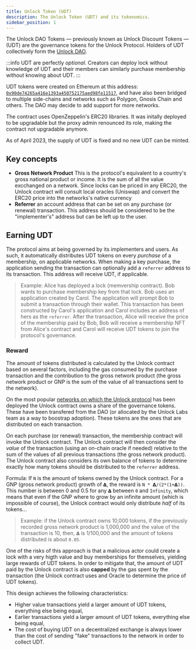 ```yaml
---
title: Unlock Token (UDT)
description: The Unlock Token (UDT) and its tokenomics.
sidebar_position: 1
---
```


The Unlock DAO Tokens — previously known as Unlock Discount Tokens — (UDT) are the governance tokens for the Unlock Protocol. Holders of UDT collectively form the [Unlock DAO](./unlock-dao.md).

:::info
UDT are perfectly _optional_. Creators can deploy lock without knowledge of UDT and their members can similarly purchase membership without knowing about UDT.
:::

UDT tokens were created on Ethereum at this address: [`0x90de74265a416e1393a450752175aed98fe11517`](https://etherscan.io/token/0x90de74265a416e1393a450752175aed98fe11517), and have also been bridged to multiple side-chains and networks such as Polygon, Gnosis Chain and others. The DAO may decide to add support for more networks.

The contract uses OpenZeppelin's ERC20 libraries. It was initally deployed to be upgradable but the proxy admin renounced its role, making the contract not upgradable anymore.

As of April 2023, the supply of UDT is fixed and no new UDT can be minted.

## Key concepts

- **Gross Network Product** This is the protocol's equivalent to a country's gross national product or income. It is the sum of all the value excchanged on a network. Since locks can be priced in any ERC20, the Unlock contract will consult local oracles (Uniswap) and convert the ERC20 price into the networks's native currency
- **Referrer** an account address that can be set on any purchase (or renewal) transaction. This address should be considered to be the "implementer's" address but can be left up to the user.

## Earning UDT

The protocol aims at being governed by its implementers and users. As such, it automatically distributes UDT tokens on every _purchase_ of a membership, on applicable networks. When making a key purchase, the application sending the transaction can optionally add a `referrer` address to its transaction. This address will receive UDT, if applicable.

> Example: Alice has deployed a lock (memvership contract). Bob wants to purchase membership key from that lock. Bob uses an application created by Carol. The application will prompt Bob to submit a transaction through their wallet. This transaction has been constructed by Carol's application and Carol includes an address of hers as the `referrer`. After the transaction, Alice will receive the price of the membership paid by Bob, Bob will receive a membership NFT from Alice's contract and Carol will receive UDT tokens to join the protocol's governance.

### Reward

The amount of tokens distributed is calculated by the Unlock contract based on several factors, including the gas consumed by the purchase transaction and the contribution to the gross network product (the gross network product or GNP is the sum of the value of all transactions sent to the network).

On the most popular [networks on which the Unlock protocol](../core-protocol/unlock/networks.md) has been deployed the Unlock contract owns a share of the governance tokens. These have been transfered from the DAO (or allocated by the Unlock Labs team as a way to boostrap adoption). These tokens are the ones that are distributed on each transaction.

On each purchase (or renewal) transaction, the membership contract will invoke the Unlock contract. The Unlock contract will then consider the _value_ of the transaction (using an on-chain oracle if needed) relative to the sum of the values of all previous transactions (the gross network product). The Unlock contract also considers its own balance of tokens to determine exactly how many tokens should be distributed to the `referrer` address.

Formula: If `N` is the amount of tokens owned by the Unlock contract. For a GNP (gross network product) growth of `𝝙`, the reward is `N * 𝝙/(2*(1+𝝙))`. This number is between 0 and 0.5 for any `𝝙` between `0` and `Infinity`, which means that even if the GNP where to grow by an infinite amount (which is impossible of course), the Unlock contract would only distribute _half_ of its tokens...

> Example: if the Unlock contract owns 10,000 tokens, if the previously recorded gross network product is 1,000,000 and the value of the transaction is 10, then, `𝝙` is 1/100,000 and the amount of tokens distributed is about `0.05`.

One of the risks of this approach is that a malicious actor could create a lock with a very higth value and buy memberships for themselves, yielding large rewards of UDT tokens. In order to mitigate that, the amount of UDT paid by the Unlock contract is also **capped** by the gas spent by the transaction (the Unlock contract uses and Oracle to determine the price of UDT tokens).

This design achieves the following characteristics:

- Higher value transactions yield a larger amount of UDT tokens, everything else being equal,
- Earlier transactions yield a larger amount of UDT tokens, everything else being equal,
- The cost of buying UDT on a decentralized exchange is always lower than the cost of sending "fake" transactions to the network in order to collect UDT.
